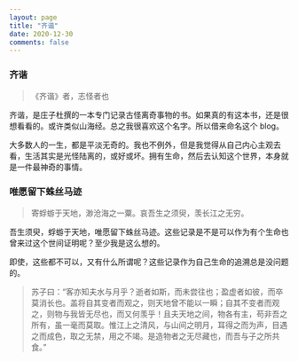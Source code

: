 ```yaml
---
layout: page
title: "齐谐"
date: 2020-12-30
comments: false
---
```



### 齐谐

> 《齐谐》者，志怪者也

齐谐，是庄子杜撰的一本专门记录古怪离奇事物的书。如果真的有这本书，还是很想看看的。或许类似山海经。总之我很喜欢这个名字。所以借来命名这个 blog。

大多数人的一生，都是平淡无奇的。我也不例外，但是我觉得从自己内心主观去看，生活其实是光怪陆离的，或好或坏。拥有生命，然后去认知这个世界，本身就是一件最神奇的事情。

### 唯愿留下蛛丝马迹

> 寄蜉蝣于天地，渺沧海之一粟。哀吾生之须臾，羡长江之无穷。

吾生须臾，蜉蝣于天地，唯愿留下蛛丝马迹。这些记录是不是可以作为有个生命也曾来过这个世间证明呢？至少我是这么想的。

即使，这些都不可以，又有什么所谓呢？这些记录作为自己生命的追溯总是没问题的。

> 苏子曰：“客亦知夫水与月乎？逝者如斯，而未尝往也；盈虚者如彼，而卒莫消长也。盖将自其变者而观之，则天地曾不能以一瞬；自其不变者而观之，则物与我皆无尽也，而又何羡乎！且夫天地之间，物各有主，苟非吾之所有，虽一毫而莫取。惟江上之清风，与山间之明月，耳得之而为声，目遇之而成色，取之无禁，用之不竭。是造物者之无尽藏也，而吾与子之所共食。”
